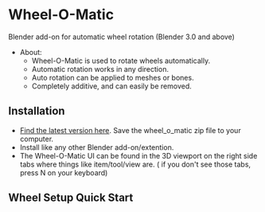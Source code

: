 # Wheel-O-Matic
Blender add-on for automatic wheel rotation (Blender 3.0 and above)
- About:
  - Wheel-O-Matic is used to rotate wheels automatically.
  -  Automatic rotation works in any direction.
  - Auto rotation can be applied to meshes or bones.
  - Completely additive, and can easily be removed.

## Installation
- [Find the latest version here](https://github.com/TechArtToolBox/wheel-o-matic/releases/latest). Save the wheel_o_matic zip file to your computer.
- Install like any other Blender add-on/extention.
- The Wheel-O-Matic UI can be found in the 3D viewport on the right side tabs where things like item/tool/view are. ( if you don't see those tabs, press N on your keyboard)


## Wheel Setup Quick Start




